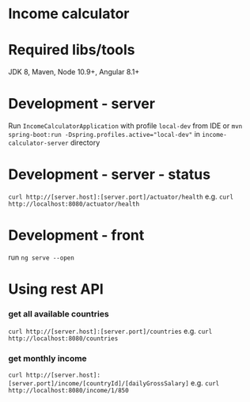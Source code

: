 # Income calculator

# Required libs/tools
JDK 8, Maven, Node 10.9+, Angular 8.1+

# Development - server
Run `IncomeCalculatorApplication` with profile `local-dev` from IDE
or
`mvn spring-boot:run -Dspring.profiles.active="local-dev"` in `income-calculator-server` directory

# Development - server - status
`curl http://[server.host]:[server.port]/actuator/health` e.g. `curl http://localhost:8080/actuator/health`


# Development - front
run `ng serve --open`

# Using rest API
### get all available countries
`curl http://[server.host]:[server.port]/countries` e.g. `curl http://localhost:8080/countries`

### get monthly income
`curl http://[server.host]:[server.port]/income/[countryId]/[dailyGrossSalary]` e.g. `curl http://localhost:8080/income/1/850`

